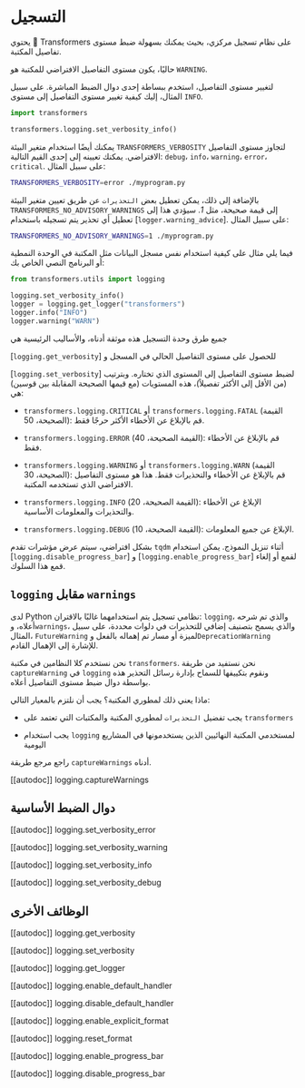 # التسجيل 

يحتوي 🤗 Transformers على نظام تسجيل مركزي، بحيث يمكنك بسهولة ضبط مستوى تفاصيل المكتبة. 

حاليًا، يكون مستوى التفاصيل الافتراضي للمكتبة هو `WARNING`. 

لتغيير مستوى التفاصيل، استخدم ببساطة إحدى دوال الضبط المباشرة. على سبيل المثال، إليك كيفية تغيير مستوى التفاصيل إلى مستوى `INFO`. 

```python
import transformers

transformers.logging.set_verbosity_info()
``` 

يمكنك أيضًا استخدام متغير البيئة `TRANSFORMERS_VERBOSITY` لتجاوز مستوى التفاصيل الافتراضي. يمكنك تعيينه إلى إحدى القيم التالية: `debug`، `info`، `warning`، `error`، `critical`. على سبيل المثال: 

```bash
TRANSFORMERS_VERBOSITY=error ./myprogram.py
``` 

بالإضافة إلى ذلك، يمكن تعطيل بعض `التحذيرات` عن طريق تعيين متغير البيئة `TRANSFORMERS_NO_ADVISORY_WARNINGS` إلى قيمة صحيحة، مثل *1*. سيؤدي هذا إلى تعطيل أي تحذير يتم تسجيله باستخدام [`logger.warning_advice`]. على سبيل المثال: 

```bash
TRANSFORMERS_NO_ADVISORY_WARNINGS=1 ./myprogram.py
``` 

فيما يلي مثال على كيفية استخدام نفس مسجل البيانات مثل المكتبة في الوحدة النمطية أو البرنامج النصي الخاص بك: 

```python
from transformers.utils import logging

logging.set_verbosity_info()
logger = logging.get_logger("transformers")
logger.info("INFO")
logger.warning("WARN")
``` 

جميع طرق وحدة التسجيل هذه موثقة أدناه، والأساليب الرئيسية هي 

[`logging.get_verbosity`] للحصول على مستوى التفاصيل الحالي في المسجل و 

[`logging.set_verbosity`] لضبط مستوى التفاصيل إلى المستوى الذي تختاره. وبترتيب (من الأقل إلى الأكثر تفصيلاً)، هذه المستويات (مع قيمها الصحيحة المقابلة بين قوسين) هي: 

- `transformers.logging.CRITICAL` أو `transformers.logging.FATAL` (القيمة الصحيحة، 50): قم بالإبلاغ عن الأخطاء الأكثر حرجًا فقط. 

- `transformers.logging.ERROR` (القيمة الصحيحة، 40): قم بالإبلاغ عن الأخطاء فقط. 

- `transformers.logging.WARNING` أو `transformers.logging.WARN` (القيمة الصحيحة، 30): قم بالإبلاغ عن الأخطاء والتحذيرات فقط. هذا هو مستوى التفاصيل الافتراضي الذي تستخدمه المكتبة. 

- `transformers.logging.INFO` (القيمة الصحيحة، 20): الإبلاغ عن الأخطاء والتحذيرات والمعلومات الأساسية. 

- `transformers.logging.DEBUG` (القيمة الصحيحة، 10): الإبلاغ عن جميع المعلومات. 

بشكل افتراضي، سيتم عرض مؤشرات تقدم `tqdm` أثناء تنزيل النموذج. يمكن استخدام [`logging.disable_progress_bar`] و [`logging.enable_progress_bar`] لقمع أو إلغاء قمع هذا السلوك. 

## `logging` مقابل `warnings` 

لدى Python نظامي تسجيل يتم استخدامهما غالبًا بالاقتران: `logging`، والذي تم شرحه أعلاه، و`warnings`، والذي يسمح بتصنيف إضافي للتحذيرات في دلوات محددة، على سبيل المثال، `FutureWarning` لميزة أو مسار تم إهماله بالفعل و`DeprecationWarning` للإشارة إلى الإهمال القادم. 

نحن نستخدم كلا النظامين في مكتبة `transformers`. نحن نستفيد من طريقة `captureWarning` في `logging` ونقوم بتكييفها للسماح بإدارة رسائل التحذير هذه بواسطة دوال ضبط مستوى التفاصيل أعلاه. 

ماذا يعني ذلك لمطوري المكتبة؟ يجب أن نلتزم بالمعيار التالي: 

- يجب تفضيل `التحذيرات` لمطوري المكتبة والمكتبات التي تعتمد على `transformers` 

- يجب استخدام `logging` لمستخدمي المكتبة النهائيين الذين يستخدمونها في المشاريع اليومية 

راجع مرجع طريقة `captureWarnings` أدناه. 

[[autodoc]] logging.captureWarnings 

## دوال الضبط الأساسية 

[[autodoc]] logging.set_verbosity_error 

[[autodoc]] logging.set_verbosity_warning 

[[autodoc]] logging.set_verbosity_info 

[[autodoc]] logging.set_verbosity_debug 

## الوظائف الأخرى 

[[autodoc]] logging.get_verbosity 

[[autodoc]] logging.set_verbosity 

[[autodoc]] logging.get_logger 

[[autodoc]] logging.enable_default_handler 

[[autodoc]] logging.disable_default_handler 

[[autodoc]] logging.enable_explicit_format 

[[autodoc]] logging.reset_format 

[[autodoc]] logging.enable_progress_bar 

[[autodoc]] logging.disable_progress_bar